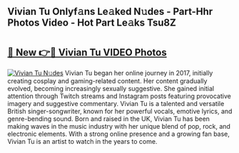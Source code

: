 ## Vivian Tu Onlyf𝚊ns Le𝚊ked N𝚞des - Part-Hhr Photos Video - Hot Part Le𝚊ks Tsu8Z

# <h2><a href="http://ac49437.deff.icu/?id=Vivian+Tu">🔗 New 👉🔴 Vivian Tu VIDEO Photos</a></h2>

[![Vivian Tu N𝚞des](https://i.imgur.com/rIISA9y.gif)](http://ac49437.deff.icu/?id=Vivian+Tu)
Vivian Tu began her online journey in 2017, initially creating cosplay and gaming-related content. Her content gradually evolved, becoming increasingly sexually suggestive. She gained initial attention through Twitch streams and Instagram posts featuring provocative imagery and suggestive commentary. Vivian Tu is a talented and versatile British singer-songwriter, known for her powerful vocals, emotive lyrics, and genre-bending sound. Born and raised in the UK, Vivian Tu has been making waves in the music industry with her unique blend of pop, rock, and electronic elements. With a strong online presence and a growing fan base, Vivian Tu is an artist to watch in the years to come.
